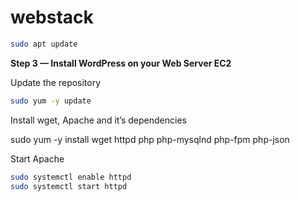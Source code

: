 # webstack
```bash
sudo apt update
```
**Step 3 — Install WordPress on your Web Server EC2**

Update the repository
```bash
sudo yum -y update
```
Install wget, Apache and it’s dependencies

sudo yum -y install wget httpd php php-mysqlnd php-fpm php-json

Start Apache
```bash
sudo systemctl enable httpd
sudo systemctl start httpd
```
